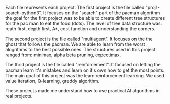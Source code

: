 Each file represents each project.
The first project is the file called "proj1-search-python3".
It focuses on the "search" part of the pacman algorithm the goal for the first project
was to be able to create different tree structures for the pac man to eat the food (dots).
The level of tree data structure was: reath first, depth first, A*, cost function and understanding the corners.

The second project is the file called "multiagent".
It focuses on the the ghost that follows the pacman.
We are able to learn from the worst alogrithms to the best possible ones.
The structures used in this project ranged from: minimax, alpha beta pruning, expectimax.

The thrid project is the file called "reinforcement".
It focused on letting the pacman learn it's mistakes and learn on it's own how to get the most points.
The main goal of this project was the learn reinforcement learning.
We used value iteration, Q-learning, greddy algorithm.

These projects made me understand how to use practical AI algorithms in real projects.

